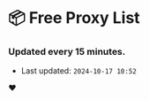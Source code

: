# :package: Free Proxy List
### Updated every 15 minutes.

- Last updated: `2024-10-17 10:52`

:heart:
